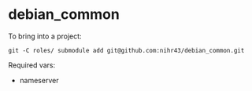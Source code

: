 # debian_common

To bring into a project:

```
git -C roles/ submodule add git@github.com:nihr43/debian_common.git
```

Required vars:

- nameserver
